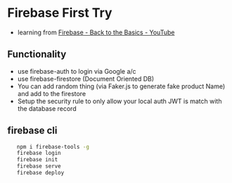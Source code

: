 # Firebase First Try
- learning from [Firebase - Back to the Basics - YouTube](https://www.youtube.com/watch?v=q5J5ho7YUhA)

## Functionality
- use firebase-auth to login via Google a/c
- use firebase-firestore (Document Oriented DB)
- You can add random thing (via Faker.js to generate fake product Name) and add to the firestore
- Setup the security rule to only allow your local auth JWT is match with the database record


## firebase cli

```bash
   npm i firebase-tools -g
   firebase login
   firebase init
   firebase serve
   firebase deploy
```


